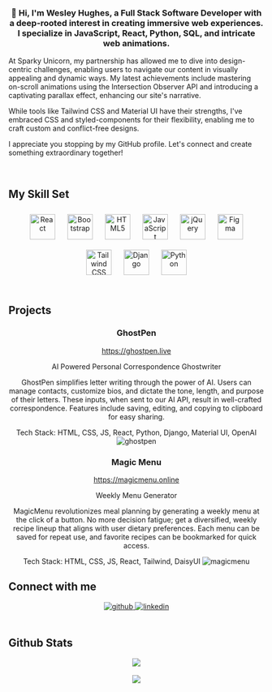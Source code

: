 ### <div align="center">👋 Hi, I'm Wesley Hughes, a Full Stack Software Developer with a deep-rooted interest in creating immersive web experiences. I specialize in JavaScript, React, Python, SQL, and intricate web animations.

At Sparky Unicorn, my partnership has allowed me to dive into design-centric challenges, enabling users to navigate our content in visually appealing and dynamic ways. My latest achievements include mastering on-scroll animations using the Intersection Observer API and introducing a captivating parallax effect, enhancing our site's narrative.

While tools like Tailwind CSS and Material UI have their strengths, I've embraced CSS and styled-components for their flexibility, enabling me to craft custom and conflict-free designs.

I appreciate you stopping by my GitHub profile. Let's connect and create something extraordinary together!</div> 

<br/>

## My Skill Set   
<div align="center">  
<a href="https://reactjs.org/" target="_blank"><img style="margin: 10px" src="https://profilinator.rishav.dev/skills-assets/react-original-wordmark.svg" alt="React" height="50" /></a>  
<a href="https://getbootstrap.com/docs/3.4/javascript/" target="_blank"><img style="margin: 10px" src="https://profilinator.rishav.dev/skills-assets/bootstrap-plain.svg" alt="Bootstrap" height="50" /></a>  
<a href="https://en.wikipedia.org/wiki/HTML5" target="_blank"><img style="margin: 10px" src="https://profilinator.rishav.dev/skills-assets/html5-original-wordmark.svg" alt="HTML5" height="50" /></a>  
<a href="https://www.javascript.com/" target="_blank"><img style="margin: 10px" src="https://profilinator.rishav.dev/skills-assets/javascript-original.svg" alt="JavaScript" height="50" /></a>  
<a href="https://jquery.com/" target="_blank"><img style="margin: 10px" src="https://profilinator.rishav.dev/skills-assets/jquery.png" alt="jQuery" height="50" /></a>  
<a href="https://www.figma.com/" target="_blank"><img style="margin: 10px" src="https://profilinator.rishav.dev/skills-assets/figma-icon.svg" alt="Figma" height="50" /></a>  
<a href="https://www.tailwindcss.com/" target="_blank"><img style="margin: 10px" src="https://profilinator.rishav.dev/skills-assets/tailwindcss.svg" alt="Tailwind CSS" height="50" /></a>  
<a href="https://www.djangoproject.com/" target="_blank"><img style="margin: 10px" src="https://profilinator.rishav.dev/skills-assets/django-original.svg" alt="Django" height="50" /></a>  
<a href="https://www.python.org/" target="_blank"><img style="margin: 10px" src="https://profilinator.rishav.dev/skills-assets/python-original.svg" alt="Python" height="50" /></a>  
</div>

<br/>  

## Projects
<div align="center">

### GhostPen
https://ghostpen.live

AI Powered Personal Correspondence Ghostwriter

GhostPen simplifies letter writing through the power of AI. Users can manage contacts, customize bios, and dictate the tone, length, and purpose of their letters. These inputs, when sent to our AI API, result in well-crafted correspondence. Features include saving, editing, and copying to clipboard for easy sharing.

Tech Stack: HTML, CSS, JS, React, Python, Django, Material UI, OpenAI
![ghostpen](https://github.com/wesley-hughes/wesley-hughes/assets/115202706/dfc15d42-7d59-4e9b-a285-0fbaba539275)

### Magic Menu
https://magicmenu.online

Weekly Menu Generator

MagicMenu revolutionizes meal planning by generating a weekly menu at the click of a button. No more decision fatigue; get a diversified, weekly recipe lineup that aligns with user dietary preferences. Each menu can be saved for repeat use, and favorite recipes can be bookmarked for quick access.

Tech Stack: HTML, CSS, JS, React, Tailwind, DaisyUI
![magicmenu](https://github.com/wesley-hughes/wesley-hughes/assets/115202706/7dc6e6c6-d6f6-48e2-91ee-7bb3b57ea291)
</div>

## Connect with me  
<div align="center">
<a href="https://github.com/wesley-hughes" target="_blank">
<img src=https://img.shields.io/badge/github-%2324292e.svg?&style=for-the-badge&logo=github&logoColor=white alt=github style="margin-bottom: 5px;" />
</a>
<a href="https://linkedin.com/in/wesleyhughesdev" target="_blank">
<img src=https://img.shields.io/badge/linkedin-%231E77B5.svg?&style=for-the-badge&logo=linkedin&logoColor=white alt=linkedin style="margin-bottom: 5px;" />
</a>  
</div>  

<br/>  

## Github Stats  
<div align="center"><img src="https://github-readme-stats.vercel.app/api?username=wesley-hughes&show_icons=true&count_private=true&hide_border=true" align="center" /></div>  

<br/>  

<div align="center">
<img src="https://komarev.com/ghpvc/?username=wesley-hughes&&style=flat-square" align="center" />
</div>  

<br/>
